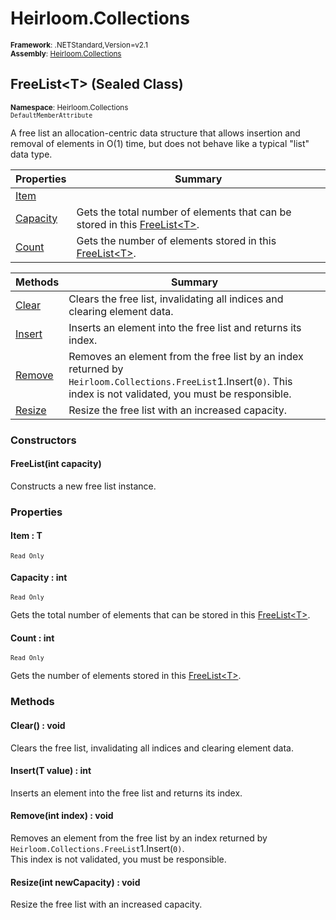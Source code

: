 # Heirloom.Collections

<small>**Framework**: .NETStandard,Version=v2.1</small>  
<small>**Assembly**: [Heirloom.Collections](../Heirloom.Collections/Heirloom.Collections.md)</small>  

## FreeList\<T> (Sealed Class)
<small>**Namespace**: Heirloom.Collections</sub></small>  
<small>`DefaultMemberAttribute`</small>

A free list an allocation-centric data structure that allows insertion and removal of elements in O(1) time, but does not behave like a typical "list" data type.

| Properties               | Summary                                                                                                           |
|--------------------------|-------------------------------------------------------------------------------------------------------------------|
| [Item](#ITE8B5A2F95)     |                                                                                                                   |
| [Capacity](#CAP30F47D6A) | Gets the total number of elements that can be stored in this [FreeList\<T>](Heirloom.Collections.FreeList[T].md). |
| [Count](#COU73CA0BBB)    | Gets the number of elements stored in this [FreeList\<T>](Heirloom.Collections.FreeList[T].md).                   |

| Methods                | Summary                                                                                                                                                           |
|------------------------|-------------------------------------------------------------------------------------------------------------------------------------------------------------------|
| [Clear](#CLE4538C554)  | Clears the free list, invalidating all indices and clearing element data.                                                                                         |
| [Insert](#INS5BA4EBFA) | Inserts an element into the free list and returns its index.                                                                                                      |
| [Remove](#REM37A8443A) | Removes an element from the free list by an index returned by `Heirloom.Collections.FreeList`1.Insert(`0)`. This index is not validated, you must be responsible. |
| [Resize](#RES3BF62E34) | Resize the free list with an increased capacity.                                                                                                                  |

### Constructors

#### FreeList(int capacity)

Constructs a new free list instance.

### Properties

#### <a name="ITE8B5A2F95"></a>Item : T

<small>`Read Only`</small>

#### <a name="CAP30F47D6A"></a>Capacity : int

<small>`Read Only`</small>

Gets the total number of elements that can be stored in this [FreeList\<T>](Heirloom.Collections.FreeList[T].md).

#### <a name="COU73CA0BBB"></a>Count : int

<small>`Read Only`</small>

Gets the number of elements stored in this [FreeList\<T>](Heirloom.Collections.FreeList[T].md).

### Methods

#### <a name="CLE4538C554"></a>Clear() : void

Clears the free list, invalidating all indices and clearing element data.

#### <a name="INS5BA4EBFA"></a>Insert(T value) : int

Inserts an element into the free list and returns its index.


#### <a name="REM37A8443A"></a>Remove(int index) : void

Removes an element from the free list by an index returned by `Heirloom.Collections.FreeList`1.Insert(`0)`.   
 This index is not validated, you must be responsible.


#### <a name="RES3BF62E34"></a>Resize(int newCapacity) : void

Resize the free list with an increased capacity.


